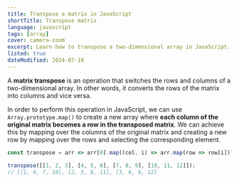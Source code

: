 ```yaml
---
title: Transpose a matrix in JavaScript
shortTitle: Transpose matrix
language: javascript
tags: [array]
cover: camera-zoom
excerpt: Learn how to transpose a two-dimensional array in JavaScript.
listed: true
dateModified: 2024-07-18
---
```


A **matrix transpose** is an operation that switches the rows and columns of a two-dimensional array. In other words, it converts the rows of the matrix into columns and vice versa.

In order to perform this operation in JavaScript, we can use `Array.prototype.map()` to create a new array where **each column of the original matrix becomes a row in the transposed matrix**. We can achieve this by mapping over the columns of the original matrix and creating a new row by mapping over the rows and selecting the corresponding element.

```js
const transpose = arr => arr[0].map((col, i) => arr.map(row => row[i]));

transpose([[1, 2, 3], [4, 5, 6], [7, 8, 9], [10, 11, 12]]);
// [[1, 4, 7, 10], [2, 5, 8, 11], [3, 6, 9, 12]
```
